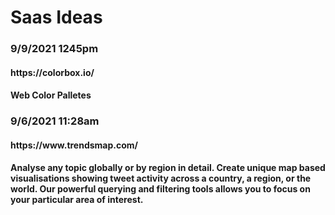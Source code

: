 # Saas Ideas

<h3>9/9/2021 1245pm</h3>
<h4>https://colorbox.io/<h4>
<p>Web Color Palletes</p>
  
<h3>9/6/2021 11:28am</h3>
<h4>https://www.trendsmap.com/<h4>
<p>Analyse any topic globally or by region in detail. Create unique map based visualisations showing tweet activity across a country, a region, or the world. Our powerful querying and filtering tools allows you to focus on your particular area of interest.</p>
